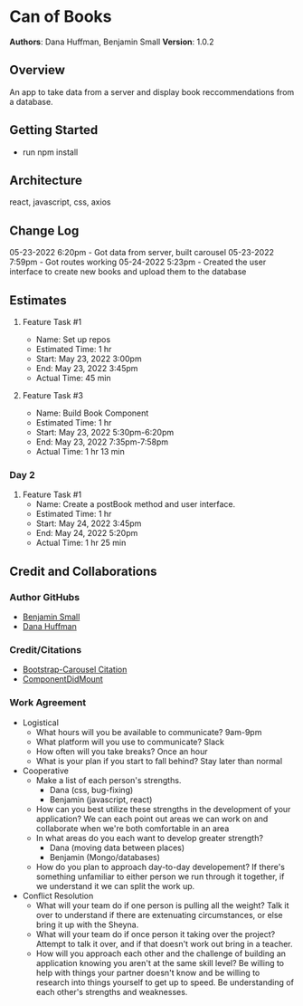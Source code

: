 # Can of Books

**Authors**: Dana Huffman, Benjamin Small
**Version**: 1.0.2

## Overview

An app to take data from a server and display book reccommendations from a database.

## Getting Started

- run npm install

## Architecture

react, javascript, css, axios

## Change Log

05-23-2022 6:20pm - Got data from server, built carousel
05-23-2022 7:59pm - Got routes working
05-24-2022 5:23pm - Created the user interface to create new books and upload them to the database

## Estimates

1. Feature Task #1
   - Name: Set up repos
   - Estimated Time: 1 hr
   - Start: May 23, 2022 3:00pm
   - End: May 23, 2022 3:45pm
   - Actual Time: 45 min

2. Feature Task #3
   - Name: Build Book Component
   - Estimated Time: 1 hr
   - Start: May 23, 2022 5:30pm-6:20pm
   - End: May 23, 2022 7:35pm-7:58pm
   - Actual Time: 1 hr 13 min

### Day 2

1. Feature Task #1
   - Name: Create a postBook method and user interface.
   - Estimated Time: 1 hr
   - Start: May 24, 2022 3:45pm
   - End: May 24, 2022 5:20pm
   - Actual Time: 1 hr 25 min

## Credit and Collaborations

### Author GitHubs

- [Benjamin Small](https://github.com/BenjaminSmall94)
- [Dana Huffman](https://github.com/dLeigh01)

### Credit/Citations

- [Bootstrap-Carousel Citation](https://react-bootstrap.github.io/components/carousel/)
- [ComponentDidMount](https://medium.com/@felippenardi/how-to-do-componentdidmount-with-react-hooks-553ba39d1571)

### Work Agreement

- Logistical
  - What hours will you be available to communicate? 9am-9pm
  - What platform will you use to communicate? Slack
  - How often will you take breaks? Once an hour
  - What is your plan if you start to fall behind? Stay later than normal
- Cooperative
  - Make a list of each person's strengths.
    - Dana (css, bug-fixing)
    - Benjamin (javascript, react)
  - How can you best utilize these strengths in the development of your application? We can each point out areas we can work on and collaborate when we're both comfortable in an area
  - In what areas do you each want to develop greater strength?
    - Dana (moving data between places)
    - Benjamin (Mongo/databases)
  - How do you plan to approach day-to-day developement? If there's something unfamiliar to either person we run through it together, if we understand it we can split the work up.
- Conflict Resolution
  - What will your team do if one person is pulling all the weight? Talk it over to understand if there are extenuating circumstances, or else bring it up with the Sheyna.
  - What will your team do if once person it taking over the project? Attempt to talk it over, and if that doesn't work out bring in a teacher.
  - How will you approach each other and the challenge of building an application knowing you aren't at the same skill level? Be willing to help with things your partner doesn't know and be willing to research into things yourself to get up to speed. Be understanding of each other's strengths and weaknesses.
